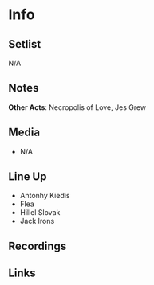 # Info

## Setlist

N/A

## Notes

**Other Acts**: Necropolis of Love, Jes Grew

## Media

* N/A

## Line Up
  
* Antonhy Kiedis
* Flea
* Hillel Slovak
* Jack Irons

## Recordings

## Links
